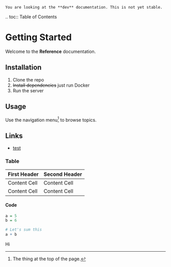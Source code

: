 ```{warning}
You are looking at the **dev** documentation. This is not yet stable.
```

.. toc:: Table of Contents

# Getting Started

Welcome to the **Reference** documentation.

## Installation

1. Clone the repo
2. ~~Install dependencies~~ just run Docker
3. Run the server

## Usage

Use the navigation menu[^1] to browse topics.

[^1]: The thing at the top of the page.

## Links

- [test](test)

### Table

| First Header | Second Header |
| ------------ | ------------- |
| Content Cell | Content Cell  |
| Content Cell | Content Cell  |

#### Code

```R
a = 5
b = 6

# Let's sum this
a + b
```

Hi
